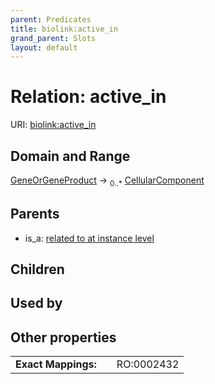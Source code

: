 ```yaml
---
parent: Predicates
title: biolink:active_in
grand_parent: Slots
layout: default
---
```


# Relation: active_in




URI: [biolink:active_in](https://w3id.org/biolink/vocab/active_in)

## Domain and Range

[GeneOrGeneProduct](GeneOrGeneProduct.md) ->  <sub>0..\*</sub> [CellularComponent](CellularComponent.md)

## Parents

 *  is_a: [related to at instance level](related_to_at_instance_level.md)

## Children


## Used by


## Other properties

|  |  |  |
| --- | --- | --- |
| **Exact Mappings:** | | RO:0002432 |

